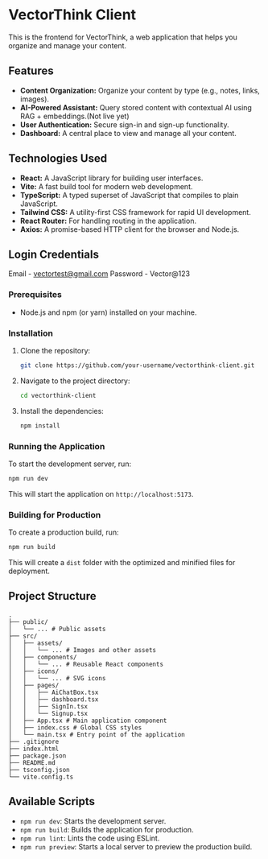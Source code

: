 # VectorThink Client

This is the frontend for VectorThink, a web application that helps you organize and manage your content.

## Features

- **Content Organization:** Organize your content by type (e.g., notes, links, images).
- **AI-Powered Assistant:** Query stored content with contextual AI using RAG + embeddings.(Not live yet)
- **User Authentication:** Secure sign-in and sign-up functionality.
- **Dashboard:** A central place to view and manage all your content.

## Technologies Used

- **React:** A JavaScript library for building user interfaces.
- **Vite:** A fast build tool for modern web development.
- **TypeScript:** A typed superset of JavaScript that compiles to plain JavaScript.
- **Tailwind CSS:** A utility-first CSS framework for rapid UI development.
- **React Router:** For handling routing in the application.
- **Axios:** A promise-based HTTP client for the browser and Node.js.

## Login Credentials

Email - vectortest@gmail.com
Password - Vector@123

### Prerequisites

- Node.js and npm (or yarn) installed on your machine.

### Installation

1. Clone the repository:
   ```bash
   git clone https://github.com/your-username/vectorthink-client.git
   ```
2. Navigate to the project directory:
   ```bash
   cd vectorthink-client
   ```
3. Install the dependencies:
   ```bash
   npm install
   ```

### Running the Application

To start the development server, run:

```bash
npm run dev
```

This will start the application on `http://localhost:5173`.

### Building for Production

To create a production build, run:

```bash
npm run build
```

This will create a `dist` folder with the optimized and minified files for deployment.

## Project Structure

```
.
├── public/
│   └── ... # Public assets
├── src/
│   ├── assets/
│   │   └── ... # Images and other assets
│   ├── components/
│   │   └── ... # Reusable React components
│   ├── icons/
│   │   └── ... # SVG icons
│   ├── pages/
│   │   ├── AiChatBox.tsx
│   │   ├── dashboard.tsx
│   │   ├── SignIn.tsx
│   │   └── Signup.tsx
│   ├── App.tsx # Main application component
│   ├── index.css # Global CSS styles
│   └── main.tsx # Entry point of the application
├── .gitignore
├── index.html
├── package.json
├── README.md
├── tsconfig.json
└── vite.config.ts
```

## Available Scripts

- `npm run dev`: Starts the development server.
- `npm run build`: Builds the application for production.
- `npm run lint`: Lints the code using ESLint.
- `npm run preview`: Starts a local server to preview the production build.
